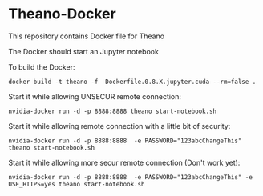 # Theano-Docker

This repository contains Docker file for Theano

The Docker should start an Jupyter notebook

To build the Docker:

    docker build -t theano -f  Dockerfile.0.8.X.jupyter.cuda --rm=false .

Start it while allowing UNSECUR remote connection:

    nvidia-docker run -d -p 8888:8888 theano start-notebook.sh

Start it while allowing remote connection with a little bit of security:

    nvidia-docker run -d -p 8888:8888  -e PASSWORD="123abcChangeThis" theano start-notebook.sh

Start it while allowing more secur remote connection (Don't work yet):

    nvidia-docker run -d -p 8888:8888  -e PASSWORD="123abcChangeThis" -e USE_HTTPS=yes theano start-notebook.sh
